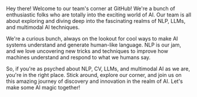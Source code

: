Hey there! Welcome to our team's corner at GitHub! We're a bunch of enthusiastic folks who are totally into the exciting world of AI. Our team is all about exploring and diving deep into the fascinating realms of NLP, LLMs, and multimodal AI techniques.

We're a curious bunch, always on the lookout for cool ways to make AI systems understand and generate human-like language. NLP is our jam, and we love uncovering new tricks and techniques to improve how machines understand and respond to what we humans say.

So, if you're as psyched about NLP, CV, LLMs, and multimodal AI as we are, you're in the right place. Stick around, explore our corner, and join us on this amazing journey of discovery and innovation in the realm of AI. Let's make some AI magic together!
